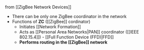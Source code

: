 from [[ZigBee Network Devices]]
- There can be only one ZigBee coordinator in the network
- Functions of **ZC** ([[ZigBee]] cordinator)
	- Initiates [[Network Formation]]
	- Acts as [[Personal Area Networks|PAN]] coordinator ([[IEEE 802.15.4]]) - [[Full Function Device (FFD)|FFD]]
	- **Performs routing in the [[ZigBee]] network**
